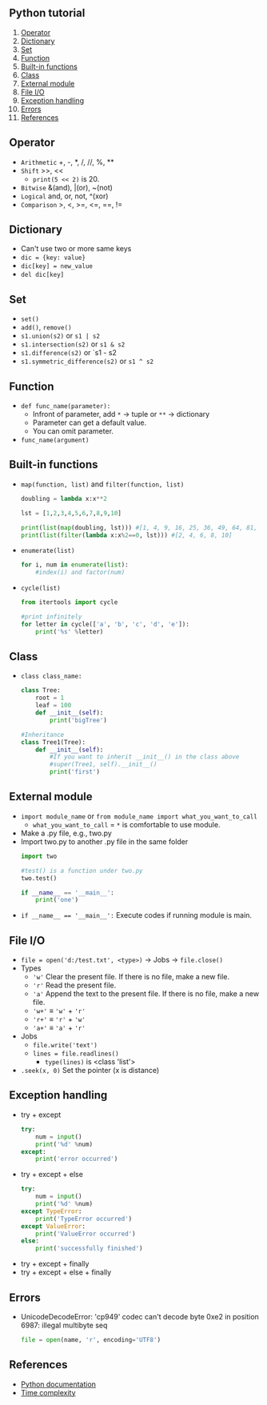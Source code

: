 ## Python tutorial

1. [Operator](https://github.com/tula3and/til/blob/master/Python/Tutorial.md#operator)
2. [Dictionary](https://github.com/tula3and/til/blob/master/Python/Tutorial.md#dictionary)
3. [Set](https://github.com/tula3and/til/blob/master/Python/Tutorial.md#set)
4. [Function](https://github.com/tula3and/til/blob/master/Python/Tutorial.md#function)
5. [Built-in functions](https://github.com/tula3and/til/blob/master/Python/Tutorial.md#built-in-functions)
6. [Class](https://github.com/tula3and/til/blob/master/Python/Tutorial.md#class)
7. [External module](https://github.com/tula3and/til/blob/master/Python/Tutorial.md#external-module)
8. [File I/O](https://github.com/tula3and/til/blob/master/Python/Tutorial.md#file-io)
9. [Exception handling](https://github.com/tula3and/til/blob/master/Python/Tutorial.md#exception-handling)
10. [Errors](https://github.com/tula3and/til/blob/master/Python/Tutorial.md#errors)
11. [References](https://github.com/tula3and/til/blob/master/Python/Tutorial.md#references)

## Operator

- `Arithmetic` +, -, *, /, //, %, **
- `Shift` >>, <<
  - `print(5 << 2)` is 20.
- `Bitwise` &(and), |(or), ~(not)
- `Logical` and, or, not, ^(xor)
- `Comparison` >, <, >=, <=, ==, !=

## Dictionary

- Can't use two or more same keys
- `dic = {key: value}`
- `dic[key] = new_value`
- `del dic[key]`

## Set

- `set()`
- `add()`, `remove()`
- `s1.union(s2)` or `s1 | s2`
- `s1.intersection(s2)` or `s1 & s2`
- `s1.difference(s2)` or `s1 - s2
- `s1.symmetric_difference(s2)` or `s1 ^ s2`

## Function

- `def func_name(parameter):`
  - Infront of parameter, add `*` → tuple or `**` → dictionary
  - Parameter can get a default value.
  - You can omit parameter.
- `func_name(argument)`

## Built-in functions

- `map(function, list)` and `filter(function, list)`
  ```python
  doubling = lambda x:x**2

  lst = [1,2,3,4,5,6,7,8,9,10]

  print(list(map(doubling, lst))) #[1, 4, 9, 16, 25, 36, 49, 64, 81, 100]
  print(list(filter(lambda x:x%2==0, lst))) #[2, 4, 6, 8, 10]
  ```
- `enumerate(list)`
  ```python
  for i, num in enumerate(list):
      #index(i) and factor(num)
  ```
- `cycle(list)`
  ```python
  from itertools import cycle

  #print infinitely
  for letter in cycle(['a', 'b', 'c', 'd', 'e']):
      print('%s' %letter)
  ```

## Class

- `class class_name:`
  ```python
  class Tree:
      root = 1
      leaf = 100
      def __init__(self):
          print('bigTree')

  #Inheritance
  class Tree1(Tree):
      def __init__(self):
          #If you want to inherit __init__() in the class above
          #super(Tree1, self).__init__()
          print('first')
  ```

## External module

- `import module_name` or `from module_name import what_you_want_to_call`
  - `what_you_want_to_call` = `*` is comfortable to use module.
- Make a .py file, e.g., two.py
- Import two.py to another .py file in the same folder
  ```python
  import two

  #test() is a function under two.py
  two.test()

  if __name__ == '__main__':
      print('one')
  ```
- `if __name__ == '__main__':` Execute codes if running module is main.

## File I/O

- `file = open('d:/test.txt', <type>)` → Jobs → `file.close()`
- Types
  - `'w'` Clear the present file. If there is no file, make a new file.
  - `'r'` Read the present file.
  - `'a'` Append the text to the present file. If there is no file, make a new file.
  - `'w+'` ≡ `'w'` + `'r'`
  - `'r+'` ≡ `'r'` + `'w'`
  - `'a+'` ≡ `'a'` + `'r'`
- Jobs
  - `file.write('text')`
  - `lines = file.readlines()`
    - `type(lines)` is <class 'list'>
- `.seek(x, 0)` Set the pointer (x is distance)

## Exception handling

- try + except
  ```python
  try:
      num = input()
      print('%d' %num)
  except:
      print('error occurred')
  ```
- try + except + else
  ```python
  try:
      num = input()
      print('%d' %num)
  except TypeError:
      print('TypeError occurred')
  except ValueError:
      print('ValueError occurred')
  else:
      print('successfully finished')
  ```
- try + except + finally
- try + except + else + finally

## Errors

- UnicodeDecodeError: 'cp949' codec can't decode byte 0xe2 in position 6987: illegal multibyte seq
  ```python
  file = open(name, 'r', encoding='UTF8')
  ```
  
## References

- [Python documentation](https://docs.python.org/3/)
- [Time complexity](https://www.ics.uci.edu/~pattis/ICS-33/lectures/complexitypython.txt)
